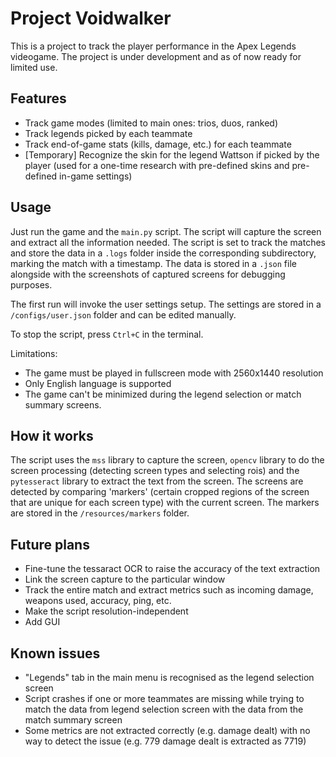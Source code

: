 # Project Voidwalker

This is a project to track the player performance in the Apex Legends videogame. The project is under development and as of now ready for limited use.

## Features

- Track game modes (limited to main ones: trios, duos, ranked)
- Track legends picked by each teammate
- Track end-of-game stats (kills, damage, etc.) for each teammate
- [Temporary] Recognize the skin for the legend Wattson if picked by the player (used for a one-time research with pre-defined skins and pre-defined in-game settings)

## Usage

Just run the game and the `main.py` script. The script will capture the screen and extract all the information needed. The script is set to track the matches and store the data in a `.logs` folder inside the corresponding subdirectory, marking the match with a timestamp. The data is stored in a `.json` file alongside with the screenshots of captured screens for debugging purposes.

The first run will invoke the user settings setup. The settings are stored in a `/configs/user.json` folder and can be edited manually.

To stop the script, press `Ctrl+C` in the terminal.

Limitations:
 - The game must be played in fullscreen mode with 2560x1440 resolution
 - Only English language is supported
 - The game can't be minimized during the legend selection or match summary screens.

 ## How it works

The script uses the `mss` library to capture the screen, `opencv` library to do the screen processing (detecting screen types and selecting rois) and the `pytesseract` library to extract the text from the screen. The screens are detected by comparing 'markers' (certain cropped regions of the screen that are unique for each screen type) with the current screen. The markers are stored in the `/resources/markers` folder.


## Future plans

- Fine-tune the tessaract OCR to raise the accuracy of the text extraction
- Link the screen capture to the particular window
- Track the entire match and extract metrics such as incoming damage, weapons used, accuracy, ping, etc.
- Make the script resolution-independent
- Add GUI

## Known issues

- "Legends" tab in the main menu is recognised as the legend selection screen
- Script crashes if one or more teammates are missing while trying to match the data from legend selection screen with the data from the match summary screen
- Some metrics are not extracted correctly (e.g. damage dealt) with no way to detect the issue (e.g. 779 damage dealt is extracted as 7719)